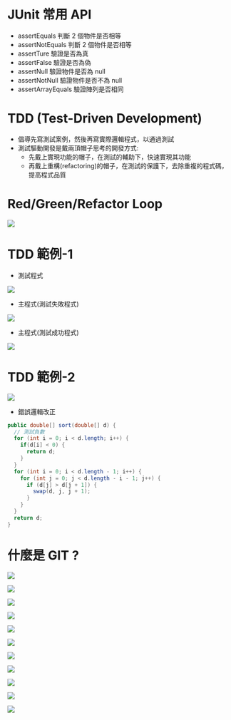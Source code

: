 # JUnit 常用 API

- assertEquals 判斷 2 個物件是否相等
- assertNotEquals 判斷 2 個物件是否相等
- assertTure 驗證是否為真
- assertFalse 驗證是否為偽
- assertNull 驗證物件是否為 null
- assertNotNull 驗證物件是否不為 null
- assertArrayEquals 驗證陣列是否相同

# TDD (Test-Driven Development)

- 倡導先寫測試案例，然後再寫實際邏輯程式，以通過測試
- 測試驅動開發是戴兩頂帽子思考的開發方式:
  - 先戴上實現功能的帽子，在測試的輔助下，快速實現其功能
  - 再戴上重構(refactoring)的帽子，在測試的保護下，去除重複的程式碼，提高程式品質

# Red/Green/Refactor Loop

<p><img src='./image/04.p41.RedGreenRefactorLoop.dio.svg'></p>

# TDD 範例-1

- 測試程式

<p><img src='./image/08.code.png'></p>

- 主程式(測試失敗程式)

<p><img src='./image/09.code.png'></p>

- 主程式(測試成功程式)

<p><img src='./image/10.code.png'></p>

# TDD 範例-2

<p><img src='./image/11.code.修改前的錯誤.png'></p>

- 錯誤邏輯改正

```java
public double[] sort(double[] d) {
  // 測試負數
  for (int i = 0; i < d.length; i++) {
    if(d[i] < 0) {
      return d;
    }
  }
  for (int i = 0; i < d.length - 1; i++) {
    for (int j = 0; j < d.length - i - 1; j++) {
      if (d[j] > d[j + 1]) {
        swap(d, j, j + 1);
      }
    }
  }
  return d;
}
```

# 什麼是 GIT ?

<p><img src='./image/16.p112.png'></p>

<p><img src='./image/17.p113.png'></p>

<p><img src='./image/18.p114.png'></p>

<p><img src='./image/19.p115.png'></p>

<p><img src='./image/20.下載git.png'></p>

<p><img src='./image/21.命令列與一般介面.png'></p>

<p><img src='./image/22.查看git版本.png'></p>

<p><img src='./image/23.p120.設定git.png'></p>

<p><img src='./image/24.表示受到git控管.png'></p>

<p><img src='./image/25.git的多個指令.png'></p>

<p><img src='./image/26.git指令2.png'></p>
